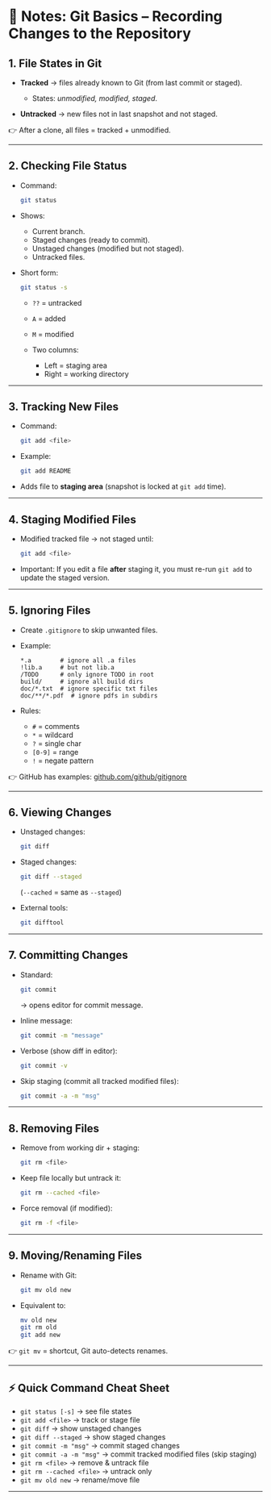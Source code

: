 # 📓 Notes: Git Basics – Recording Changes to the Repository

## 1. File States in Git

- **Tracked** → files already known to Git (from last commit or staged).

  - States: _unmodified, modified, staged_.

- **Untracked** → new files not in last snapshot and not staged.

👉 After a clone, all files = tracked + unmodified.

---

## 2. Checking File Status

- Command:

  ```bash
  git status
  ```

- Shows:

  - Current branch.
  - Staged changes (ready to commit).
  - Unstaged changes (modified but not staged).
  - Untracked files.

- Short form:

  ```bash
  git status -s
  ```

  - `??` = untracked
  - `A` = added
  - `M` = modified
  - Two columns:

    - Left = staging area
    - Right = working directory

---

## 3. Tracking New Files

- Command:

  ```bash
  git add <file>
  ```

- Example:

  ```bash
  git add README
  ```

- Adds file to **staging area** (snapshot is locked at `git add` time).

---

## 4. Staging Modified Files

- Modified tracked file → not staged until:

  ```bash
  git add <file>
  ```

- Important: If you edit a file **after** staging it, you must re-run `git add` to update the staged version.

---

## 5. Ignoring Files

- Create `.gitignore` to skip unwanted files.
- Example:

  ```
  *.a        # ignore all .a files
  !lib.a     # but not lib.a
  /TODO      # only ignore TODO in root
  build/     # ignore all build dirs
  doc/*.txt  # ignore specific txt files
  doc/**/*.pdf  # ignore pdfs in subdirs
  ```

- Rules:

  - `#` = comments
  - `*` = wildcard
  - `?` = single char
  - `[0-9]` = range
  - `!` = negate pattern

👉 GitHub has examples: [github.com/github/gitignore](https://github.com/github/gitignore)

---

## 6. Viewing Changes

- Unstaged changes:

  ```bash
  git diff
  ```

- Staged changes:

  ```bash
  git diff --staged
  ```

  (`--cached` = same as `--staged`)

- External tools:

  ```bash
  git difftool
  ```

---

## 7. Committing Changes

- Standard:

  ```bash
  git commit
  ```

  → opens editor for commit message.

- Inline message:

  ```bash
  git commit -m "message"
  ```

- Verbose (show diff in editor):

  ```bash
  git commit -v
  ```

- Skip staging (commit all tracked modified files):

  ```bash
  git commit -a -m "msg"
  ```

---

## 8. Removing Files

- Remove from working dir + staging:

  ```bash
  git rm <file>
  ```

- Keep file locally but untrack it:

  ```bash
  git rm --cached <file>
  ```

- Force removal (if modified):

  ```bash
  git rm -f <file>
  ```

---

## 9. Moving/Renaming Files

- Rename with Git:

  ```bash
  git mv old new
  ```

- Equivalent to:

  ```bash
  mv old new
  git rm old
  git add new
  ```

👉 `git mv` = shortcut, Git auto-detects renames.

---

## ⚡ Quick Command Cheat Sheet

- `git status [-s]` → see file states
- `git add <file>` → track or stage file
- `git diff` → show unstaged changes
- `git diff --staged` → show staged changes
- `git commit -m "msg"` → commit staged changes
- `git commit -a -m "msg"` → commit tracked modified files (skip staging)
- `git rm <file>` → remove & untrack file
- `git rm --cached <file>` → untrack only
- `git mv old new` → rename/move file

---
